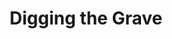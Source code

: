 ---
pid: lle43
title: Digging the Grave
location_transcription: 440 N Broad Broad+Spring Garden
coordinates: "[-75.162861283158, 39.961004027003]"
zipcode: '19122'
gen_neighborhood: North Philadelphia
neighborhood: Yorktown,Old Kensington,Jinogi
outside_phl: 
age: '43'
age_range: 40-49
instagram: 
image_file_name: lle_43.jpg
proposal_transcription: 
topic: Education
topic_summary: '0'
type: Other No Form
keywords_other: Public Education, charter schools, federal gov't, Harrisburg
credit: Nicole Eggerts
image_labels: |-
  RIP Public Education
  -charter schools
  -indifference
  -federal gov't
  -racism
  -Harrisburg
twitter: 
facebook: 
permalink: "/monuments/lle43/"
layout: item-page
---
